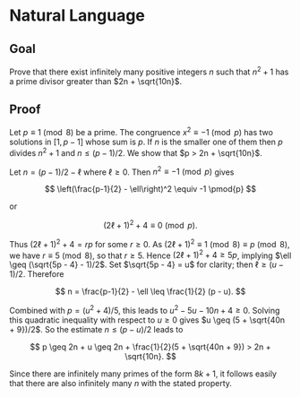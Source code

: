 # Natural Language

## Goal

Prove that there exist infinitely many positive integers $n$ such that $n^2 + 1$ has a prime divisor greater than $2n + \sqrt{10n}$.

## Proof

Let $p \equiv 1 \pmod{8}$ be a prime. The congruence $x^2 \equiv -1 \pmod{p}$ has two solutions in $[1, p-1]$ whose sum is $p$. If $n$ is the smaller one of them then $p$ divides $n^2 + 1$ and $n \leq (p-1)/2$. We show that $p > 2n + \sqrt{10n}$.

Let $n = (p-1)/2 - \ell$ where $\ell \geq 0$. Then $n^2 \equiv -1 \pmod{p}$ gives

$$
\left(\frac{p-1}{2} - \ell\right)^2 \equiv -1 \pmod{p}
$$

or

$$
(2\ell + 1)^2 + 4 \equiv 0 \pmod{p}.
$$

Thus $(2\ell + 1)^2 + 4 = rp$ for some $r \geq 0$. As $(2\ell + 1)^2 \equiv 1 \pmod{8} \equiv p \pmod{8}$, we have $r \equiv 5 \pmod{8}$, so that $r \geq 5$. Hence $(2\ell + 1)^2 + 4 \geq 5p$, implying $\ell \geq (\sqrt{5p - 4} - 1)/2$. Set $\sqrt{5p - 4} = u$ for clarity; then $\ell \geq (u - 1)/2$. Therefore

$$
n = \frac{p-1}{2} - \ell \leq \frac{1}{2} (p - u).
$$

Combined with $p = (u^2 + 4)/5$, this leads to $u^2 - 5u - 10n + 4 \geq 0$. Solving this quadratic inequality with respect to $u \geq 0$ gives $u \geq (5 + \sqrt{40n + 9})/2$. So the estimate $n \leq (p - u)/2$ leads to

$$
p \geq 2n + u \geq 2n + \frac{1}{2}(5 + \sqrt{40n + 9}) > 2n + \sqrt{10n}.
$$

Since there are infinitely many primes of the form $8k + 1$, it follows easily that there are also infinitely many $n$ with the stated property.